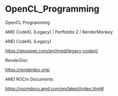# OpenCL_Programming
OpenCL Programming

AMD CodeXL (Legacy) / Perftstdio 2 / RenderMonkey

AMD CodeXL (Legacy)

https://gpuopen.com/archived/legacy-codexl/

RenderDoc

https://renderdoc.org/

AMD ROCm Documents

https://rocmdocs.amd.com/en/latest/index.html#
